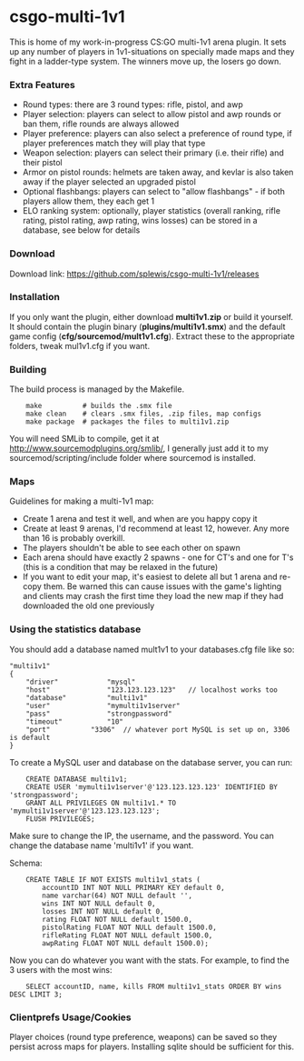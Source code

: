 csgo-multi-1v1
=======================================

This is home of my work-in-progress CS:GO multi-1v1 arena plugin. It sets up any number of players in 1v1-situations on specially made maps and they fight in a ladder-type system. The winners move up, the losers go down.

### Extra Features
- Round types: there are 3 round types: rifle, pistol, and awp
- Player selection: players can select to allow pistol and awp rounds or ban them, rifle rounds are always allowed
- Player preference: players can also select a preference of round type, if player preferences match they will play that type
- Weapon selection: players can select their primary (i.e. their rifle) and their pistol
- Armor on pistol rounds: helmets are taken away, and kevlar is also taken away if the player selected an upgraded pistol
- Optional flashbangs: players can select to "allow flashbangs" - if both players allow them, they each get 1
- ELO ranking system: optionally, player statistics (overall ranking, rifle rating, pistol rating, awp rating, wins losses) can be stored in a database, see below for details

### Download
Download link: https://github.com/splewis/csgo-multi-1v1/releases

### Installation

If you only want the plugin, either download **multi1v1.zip** or build it yourself.
It should contain the plugin binary (**plugins/multi1v1.smx**) and the default game config (**cfg/sourcemod/mult1v1.cfg**).
Extract these to the appropriate folders, tweak mul1v1.cfg if you want.

### Building
The build process is managed by the Makefile.

		make          # builds the .smx file
		make clean    # clears .smx files, .zip files, map configs
		make package  # packages the files to multi1v1.zip

You will need SMLib to compile, get it at http://www.sourcemodplugins.org/smlib/,
I generally just add it to my sourcemod/scripting/include folder where sourcemod is installed.

### Maps
Guidelines for making a multi-1v1 map:
- Create 1 arena and test it well, and when are you happy copy it
- Create at least 9 arenas, I'd recommend at least 12, however. Any more than 16 is probably overkill.
- The players shouldn't be able to see each other on spawn
- Each arena should have exactly 2 spawns - one for CT's and one for T's (this is a condition that may be relaxed in the future)
- If you want to edit your map, it's easiest to delete all but 1 arena and re-copy them. Be warned this can cause issues with the game's lighting and clients may crash the first time they load the new map if they had downloaded the old one previously


### Using the statistics database

You should add a database named mult1v1 to your databases.cfg file like so:

	"multi1v1"
	{
		"driver"			"mysql"
		"host"				"123.123.123.123"	// localhost works too
		"database"			"multi1v1"
		"user"				"mymulti1v1server"
		"pass"				"strongpassword"
		"timeout"			"10"
		"port"			"3306"	// whatever port MySQL is set up on, 3306 is default
	}

To create a MySQL user and database on the database server, you can run:

		CREATE DATABASE multi1v1;
		CREATE USER 'mymulti1v1server'@'123.123.123.123' IDENTIFIED BY 'strongpassword';
		GRANT ALL PRIVILEGES ON multi1v1.* TO 'mymulti1v1server'@'123.123.123.123';
		FLUSH PRIVILEGES;

Make sure to change the IP, the username, and the password. You can change the database name 'multi1v1' if you want.

Schema:

		CREATE TABLE IF NOT EXISTS multi1v1_stats (
			accountID INT NOT NULL PRIMARY KEY default 0,
			name varchar(64) NOT NULL default '',
			wins INT NOT NULL default 0,
			losses INT NOT NULL default 0,
			rating FLOAT NOT NULL default 1500.0,
			pistolRating FLOAT NOT NULL default 1500.0,
			rifleRating FLOAT NOT NULL default 1500.0,
			awpRating FLOAT NOT NULL default 1500.0);


Now you can do whatever you want with the stats. For example, to find the 3 users with the most wins:

	    SELECT accountID, name, kills FROM multi1v1_stats ORDER BY wins DESC LIMIT 3;

### Clientprefs Usage/Cookies

Player choices (round type preference, weapons) can be saved so they persist across maps for players. Installing sqlite should be sufficient for this.


